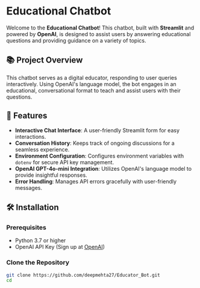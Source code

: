 # Educational Chatbot

Welcome to the **Educational Chatbot**! This chatbot, built with **Streamlit** and powered by **OpenAI**, is designed to assist users by answering educational questions and providing guidance on a variety of topics.

## 📚 Project Overview

This chatbot serves as a digital educator, responding to user queries interactively. Using OpenAI's language model, the bot engages in an educational, conversational format to teach and assist users with their questions.

## 🔧 Features

- **Interactive Chat Interface**: A user-friendly Streamlit form for easy interactions.
- **Conversation History**: Keeps track of ongoing discussions for a seamless experience.
- **Environment Configuration**: Configures environment variables with `dotenv` for secure API key management.
- **OpenAI GPT-4o-mini Integration**: Utilizes OpenAI's language model to provide insightful responses.
- **Error Handling**: Manages API errors gracefully with user-friendly messages.

## 🛠️ Installation

### Prerequisites

- Python 3.7 or higher
- OpenAI API Key (Sign up at [OpenAI](https://beta.openai.com/signup/))

### Clone the Repository

```bash
git clone https://github.com/deepmehta27/Educator_Bot.git
cd 
